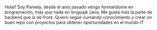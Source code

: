 Hola!! Soy Pamela, desde el anio pasado vengo formandome en programación, más que nada en lenguaje Java.
Me gusta más la parte de backend que la de front.
Quiero seguir sumando conocimiento y crear un buen repo con proyectos para obtener oportunidades en el mundo IT
